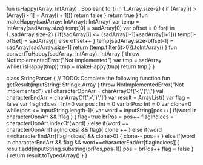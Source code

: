   fun isHappy(Array: IntArray) : Boolean{
        for(i in 1..Array.size-2) {
            if (Array[i] > (Array[i - 1] + Array[i + 1]))
                return false
        }
        return true
    }
    fun makeHappy(sadArray: IntArray): IntArray{
        var temp = IntArray(sadArray.size)
        temp[0] = sadArray[0]
        var offset = 0
        for(i in 1..sadArray.size-2)
        {
            if(sadArray[i] <= (sadArray[i-1]+sadArray[i+1]))
                temp[i-offset] = sadArray[i]
            else
                offset++
        }
        temp[sadArray.size-offset-1] = sadArray[sadArray.size-1]
        return (temp.filter{it>0}).toIntArray()
    }
    fun convertToHappy(sadArray: IntArray): IntArray {
        throw NotImplementedError("Not implemented")
    var tmp = sadArray
        while(!isHappy(tmp))
            tmp = makeHappy(tmp)
        return tmp
    }
}



class StringParser {
    // TODO: Complete the following function
    fun getResult(inputString: String): Array<String> {
        throw NotImplementedError("Not implemented")
        val characterOpnArr = charArrayOf('<','(','[')
        val characterEndArr = charArrayOf('>',')',']')
        var result = ArrayList<String>()
        var flag = false
        var flagIndices : Int=0
        var pos : Int = 0
        var brPos: Int = 0
        var clone=0
        while(pos <= inputString.length-1){
            var word = inputString[pos++]
            if(word in characterOpnArr && !flag ) {
                flag=true
                brPos = pos++
                flagIndices = characterOpnArr.indexOf(word)
            }
            else if(word == characterOpnArr[flagIndices] && flag){
                clone ++
            }
            else if(word ==characterEndArr[flagIndices] && clone>0) {
                clone--
                pos++
            }
            else if(word in characterEndArr && flag && word==characterEndArr[flagIndices]){
                result.add(inputString.substring(brPos,pos-1))
                pos = brPos++
                flag = false
            }
        }
        return result.toTypedArray()
    }
}
